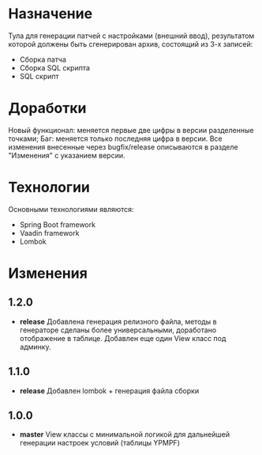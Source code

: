 # Назначение
Тула для генерации патчей с настройками (внешний ввод), результатом которой должены быть сгенерирован архив, состоящий из 3-х записей:
* Сборка патча
* Сборка SQL скрипта
* SQL скрипт

# Доработки
Новый функционал: меняется первые две цифры в версии разделенные точками;
Баг: меняется только последняя цифра в версии.
Все изменения внесенные через bugfix/release описываются в разделе "Изменения" с указанием версии.

# Технологии
Основными технологиями являются:
* Spring Boot framework
* Vaadin framework
* Lombok

# Изменения
## 1.2.0
* **release** Добавлена генерация релизного файла, методы в генераторе сделаны более универсальными, доработано отображение в таблице. Добавлен еще один View класс под админку.
## 1.1.0
* **release** Добавлен lombok + генерация файла сборки 
## 1.0.0
* **master** View классы с минимальной логикой для дальнейшей генерации настроек условий (таблицы YPMPF)  
